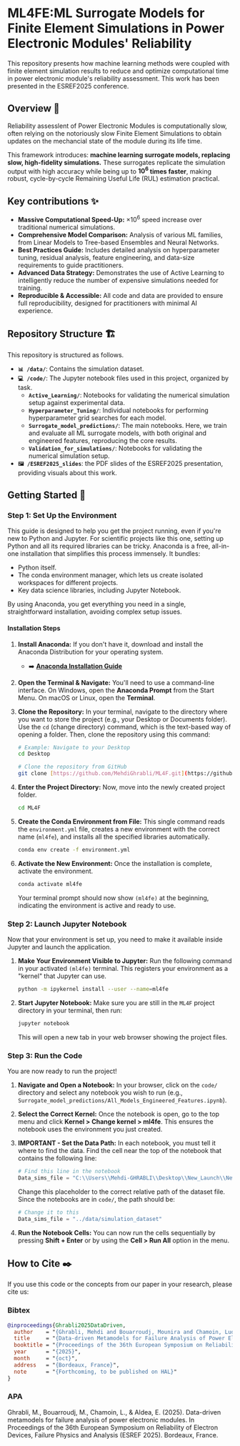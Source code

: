 # ML4FE:ML Surrogate Models for Finite Element Simulations in Power Electronic Modules' Reliability

This repository presents how machine learning methods were coupled with finite element simulation results to reduce and optimize computational time in power electronic module's reliability assessment. This work has been presented in the ESREF2025 conference.
<!---
[comment]: [![License: MIT](https://img.shields.io/badge/License-MIT-yellow.svg)](https://opensource.org/licenses/MIT)
[comment]: [![Python 3.9+](https://img.shields.io/badge/python-3.9+-blue.svg)](https://www.python.org/downloads/release/python-390/)

[comment]:[cite_start]This repository contains the official source code and data for the paper: **"AI Surrogate Modeling for Lifetime Predictions in Power Electronic Modules"**[cite: 1, 2].

[comment]:[**➡️ Read the Full Paper Here**](./paper/MR_Paper2025_in_progress.pdf)
-->

## Overview 📝
Reliability assesslent of Power Electronic Modules is computationally slow, often relying on the notoriously slow Finite Element Simulations to obtain updates on the mechancial state of the module during its life time. 

This framework introduces: **machine learning surrogate models, replacing slow, high-fidelity simulations.** These surrogates replicate the simulation output with high accuracy while being up to **$10^6$ times faster**, making robust, cycle-by-cycle Remaining Useful Life (RUL) estimation practical.

<!---
[comment]: [![License: MIT](https://img.shields.io/badge/License-MIT-yellow.svg)](https://opensource.org/licenses/MIT)
[comment]: [![Python 3.9+](https://img.shields.io/badge/python-3.9+-blue.svg)](https://www.python.org/downloads/release/python-390/)

[comment]:[cite_start]This repository contains the official source code and data for the paper: **"AI Surrogate Modeling for Lifetime Predictions in Power Electronic Modules"**[cite: 1, 2].

[comment]:[**➡️ Read the Full Paper Here**](./paper/MR_Paper2025_in_progress.pdf)
-->
<!---
[cite_start]Reliability assessment of power electronic modules (PEMs) is often slow and inaccurate, relying on methods that fail to capture non-linear damage accumulation[cite: 9, 10]. [cite_start]Autoregressive models are more robust but are crippled by the high computational cost of the required numerical simulations[cite: 11, 12, 67].

[cite_start]

[cite_start]*A schematic of the proposed autoregressive RUL estimation pipeline enabled by fast surrogate models (see Section 6)[cite: 623].*
-->
## Key contributions ✨

* **Massive Computational Speed-Up:** $\times 10^6$ speed increase over traditional numerical simulations.
* **Comprehensive Model Comparison:** Analysis of various ML families, from Linear Models to Tree-based Ensembles and Neural Networks.
* **Best Practices Guide:** Includes detailed analysis on hyperparameter tuning, residual analysis, feature engineering, and data-size requirements to guide practitioners.
* **Advanced Data Strategy:** Demonstrates the use of Active Learning to intelligently reduce the number of expensive simulations needed for training.
* **Reproducible & Accessible:** All code and data are provided to ensure full reproducibility, designed for practitioners with minimal AI experience.


<!---
## Getting Started 🚀

### 1. Prerequisites

* Python 3.9 or higher
* Conda or another virtual environment manager

### 2. Installation

Clone the repository and install the required dependencies.

```bash
# Clone the repository
git clone [https://github.com/MehdiGhrabli/ML4F.git](https://github.com/MehdiGhrabli/ML4F.git)
cd ML4F

# Create and activate a virtual environment (recommended)
conda create -n ml4f python=3.9
conda activate ml4f

# Install the required packages
pip install -r requirements.txt
```

### 3. Download the Data

The simulation dataset used in the paper is located in the `/data` directory. [cite_start]It consists of 1000 simulation runs, mapping input conditions $(\Delta T, l_c)$ to the total strain field $(\epsilon)$[cite: 209].

### 4. Run the Main Showcase Notebook

To see the core results of the paper, run the main showcase notebook. This will train all the surrogate models and reproduce the performance comparison plots (e.g., Figure 9, 10) from Section 5.

```bash
jupyter notebook notebooks/2_Surrogate_Model_Showcase/2.2_All_Models_Engineered_Features.ipynb
```
-->


## Repository Structure 🏗️

This repository is structured as follows.
<!---
* **`📄 /paper/`**: Contains the full research paper.
-->
* **`📊 /data/`**: Contains the simulation dataset.
* **`💻 /code/`**: The Jupyter notebook files used in this project, organized by task.
    * **`Active_Learning/`**: Notebooks for validating the numerical simulation setup against experimental data.
    * **`Hyperparameter_Tuning/`**: Individual notebooks for performing hyperparameter grid searches for each model.
    * **`Surrogate_model_predictions/`**: The main notebooks. Here, we train and evaluate all ML surrogate models, with both original and engineered features, reproducing the core results.
    * **`Validation_for_simulations/`**: Notebooks for validating the numerical simulation setup.
* **`🖼️ /ESREF2025_slides`**: the PDF slides of the ESREF2025 presentation, providing visuals about this work.
<!--
* **`🛠️ /src/`**: (Optional) Contains helper functions for plotting, data loading, and metrics.
-->

## Getting Started 🚀
### Step 1: Set Up the Environment
This guide is designed to help you get the project running, even if you're new to Python and Jupyter. For scientific projects like this one, setting up Python and all its required libraries can be tricky. Anaconda is a free, all-in-one installation that simplifies this process immensely. It bundles:

*   Python itself.
*   The conda environment manager, which lets us create isolated workspaces for different projects.
*   Key data science libraries, including Jupyter Notebook.

  
By using Anaconda, you get everything you need in a single, straightforward installation, avoiding complex setup issues.

#### Installation Steps

1.  **Install Anaconda:** If you don't have it, download and install the Anaconda Distribution for your operating system.
    * ➡️ **[Anaconda Installation Guide](https://docs.anaconda.com/free/anaconda/install/index.html)**

2.  **Open the Terminal & Navigate:** You'll need to use a command-line interface. On Windows, open the **Anaconda Prompt** from the Start Menu. On macOS or Linux, open the **Terminal**.

3.  **Clone the Repository:** In your terminal, navigate to the directory where you want to store the project (e.g., your Desktop or Documents folder). Use the `cd` (change directory) command, which is the text-based way of opening a folder. Then, clone the repository using this command: 
    ```bash
    # Example: Navigate to your Desktop
    cd Desktop

    # Clone the repository from GitHub
    git clone [https://github.com/MehdiGhrabli/ML4F.git](https://github.com/MehdiGhrabli/ML4F.git)
    ```

4.  **Enter the Project Directory:** Now, move into the newly created project folder.
    ```bash
    cd ML4F
    ```
   
5.  **Create the Conda Environment from File:** This single command reads the `environment.yml` file, creates a new environment with the correct name (`ml4fe`), and installs all the specified libraries automatically.
    ```bash
    conda env create -f environment.yml
    ```

6.  **Activate the New Environment:** Once the installation is complete, activate the environment.
    ```bash
    conda activate ml4fe
    ```
    Your terminal prompt should now show `(ml4fe)` at the beginning, indicating the environment is active and ready to use.


### Step 2: Launch Jupyter Notebook

Now that your environment is set up, you need to make it available inside Jupyter and launch the application.

1.  **Make Your Environment Visible to Jupyter:** Run the following command in your activated `(ml4fe)` terminal. This registers your environment as a "kernel" that Jupyter can use.
    ```bash
    python -m ipykernel install --user --name=ml4fe
    ```

2.  **Start Jupyter Notebook:** Make sure you are still in the `ML4F` project directory in your terminal, then run:
    ```bash
    jupyter notebook
    ```
    This will open a new tab in your web browser showing the project files.

### Step 3: Run the Code

You are now ready to run the project!

1.  **Navigate and Open a Notebook:** In your browser, click on the `code/` directory and select any notebook you wish to run (e.g., `Surrogate_model_predictions/All_Models_Engineered_Features.ipynb`).

2.  **Select the Correct Kernel:** Once the notebook is open, go to the top menu and click **Kernel > Change kernel > ml4fe**. This ensures the notebook uses the environment you just created.

3.  **IMPORTANT - Set the Data Path:** In each notebook, you must tell it where to find the data. Find the cell near the top of the notebook that contains the following line:
    ```python
    # Find this line in the notebook
    Data_sims_file = "C:\\Users\\Mehdi-GHRABLI\\Desktop\\New_Launch\\New_launch_files\\user_files" 
    ```
    Change this placeholder to the correct relative path of the dataset file. Since the notebooks are in `code/`, the path should be:
    ```python
    # Change it to this
    Data_sims_file = "../data/simulation_dataset" 
    ```

4.  **Run the Notebook Cells:** You can now run the cells sequentially by pressing **Shift + Enter** or by using the **Cell > Run All** option in the menu.


## How to Cite ✒️

If you use this code or the concepts from our paper in your research, please cite us:
### Bibtex
```bibtex
@inproceedings{Ghrabli2025DataDriven,
  author    = "{Ghrabli, Mehdi and Bouarroudj, Mounira and Chamoin, Ludovic and Aldea, Emanuel}",
  title     = "{Data-driven Metamodels for Failure Analysis of Power Electronic Modules}",
  booktitle = "{Proceedings of the 36th European Symposium on Reliability of Electron Devices, Failure Physics and Analysis (ESREF 2025)}",
  year      = "{2025}",
  month     = "{oct}",
  address   = "{Bordeaux, France}",
  note      = "{Forthcoming, to be published on HAL}"
}
```
### APA 
Ghrabli, M., Bouarroudj, M., Chamoin, L., & Aldea, E. (2025). Data-driven metamodels for failure analysis of power electronic modules. In Proceedings of the 36th European Symposium on Reliability of Electron Devices, Failure Physics and Analysis (ESREF 2025). Bordeaux, France.


<!--
## License

This project is licensed under the MIT License - see the [LICENSE](LICENSE) file for details.
-->
